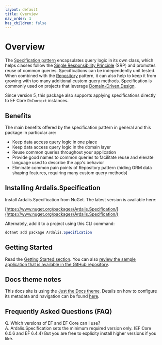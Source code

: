 ```yaml
---
layout: default
title: Overview
nav_order: 1
has_children: false
---
```

# Overview

The [Specification pattern](https://deviq.com/design-patterns/specification-pattern) encapsulates query logic in its own class, which helps classes follow the [Single Responsibility Principle](https://deviq.com/principles/single-responsibility-principle) (SRP) and promotes reuse of common queries. Specifications can be independently unit tested. When combined with the [Repository](https://deviq.com/design-patterns/repository-pattern) pattern, it can also help to keep it from growing with too many additional custom query methods. Specification is commonly used on projects that leverage [Domain-Driven Design](https://deviq.com/domain-driven-design/ddd-overview).

Since version 5, this package also supports applying specifications directly to EF Core `DbContext` instances.

## Benefits

The main benefits offered by the specification pattern in general and this package in particular are:

- Keep data access query logic in one place
- Keep data access query logic in the domain layer
- Reuse common queries throughout your application
- Provide good names to common queries to facilitate reuse and elevate language used to describe the app's behavior
- Eliminate common pain points of Repository pattern (hiding ORM data shaping features, requiring many custom query methods)

## Installing Ardalis.Specification

Install Ardalis.Specification from NuGet. The latest version is available here:

[https://www.nuget.org/packages/Ardalis.Specification/](https://www.nuget.org/packages/Ardalis.Specification/)

Alternately, add it to a project using this CLI command:

```powershell
dotnet add package Ardalis.Specification
```

## Getting Started

Read the [Getting Started section](getting-started/). You can also [review the sample application that is available in the GitHub repository](https://github.com/ardalis/Specification/tree/master/sample).

## Docs theme notes

This docs site is using the [Just the Docs theme](https://just-the-docs.github.io/just-the-docs/). Details on how to configure its metadata and navigation can be found [here](https://just-the-docs.github.io/just-the-docs/docs/navigation-structure/).

## Frequently Asked Questions (FAQ)

Q. Which versions of EF and EF Core can I use? <br>
A. Ardalis.Specification sets the minimum required version only. (EF Core 6.0.6 and EF 6.4.4) But you are free to explicity install higher versions if you like.
